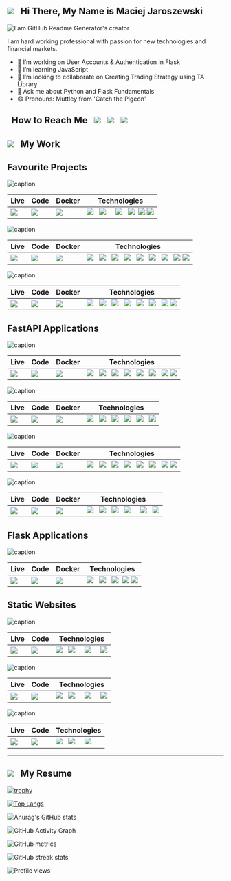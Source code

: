 

## <img src="https://github.com/mjaroszewski1979/mjaroszewski1979/blob/main/mj.png"> &nbsp; Hi There, My Name is Maciej Jaroszewski

![I am GitHub Readme Generator's creator](https://github.com/mjaroszewski1979/mjaroszewski1979/blob/main/banner1.gif)

I am hard working professional with passion for new technologies and financial markets. 


  - 🔭 I’m working on User Accounts & Authentication in Flask 
  - 🌱 I’m learning JavaScript 
  - 👯 I’m looking to collaborate on Creating Trading Strategy using TA Library 
  - 💬 Ask me about Python and Flask Fundamentals 
  - 😄 Pronouns: Muttley from 'Catch the Pigeon' 

  ## &nbsp; How to Reach Me &nbsp; [<img src="https://github.com/mjaroszewski1979/mjaroszewski1979/blob/main/fb.png">](https://www.facebook.com/profile.php?id=100058399907662) &nbsp; [<img src="https://github.com/mjaroszewski1979/mjaroszewski1979/blob/main/linkedin1.png">](https://www.linkedin.com/in/maciej-jaroszewski-0aa0451bb/) &nbsp; [<img src="https://github.com/mjaroszewski1979/mjaroszewski1979/blob/main/udemy1.png">](https://www.udemy.com/user/maciej-jaroszewski-3/) 

  ## <img src="https://github.com/mjaroszewski1979/mjaroszewski1979/blob/main/brain.png"> &nbsp; My Work
  
## Favourite Projects
  
   ![caption](https://github.com/mjaroszewski1979/3d_dining/blob/main/3_dining.gif)
  
  Live | Code | Docker | Technologies
  ---- | ---- | ------ | ------------
  [<img src="https://github.com/mjaroszewski1979/mjaroszewski1979/blob/main/heroku1.png">](https://dining-3d.herokuapp.com/) | [<img src="https://github.com/mjaroszewski1979/mjaroszewski1979/blob/main/github1.png">](https://github.com/mjaroszewski1979/3d_dining) | [<img src="https://github.com/mjaroszewski1979/mjaroszewski1979/blob/main/docker.png">](https://hub.docker.com/r/maciej1245/3d_dining) | <img src="https://github.com/mjaroszewski1979/mjaroszewski1979/blob/main/python1.png"> &nbsp; <img src="https://github.com/mjaroszewski1979/mjaroszewski1979/blob/main/flask.png">  &nbsp; &nbsp; <img src="https://github.com/mjaroszewski1979/mjaroszewski1979/blob/main/sqlalchemy.png"> &nbsp; <img src="https://github.com/mjaroszewski1979/mjaroszewski1979/blob/main/jinja.png">&nbsp; <img src="https://github.com/mjaroszewski1979/mjaroszewski1979/blob/main/html1.png"> <img src="https://github.com/mjaroszewski1979/mjaroszewski1979/blob/main/css1.png"> 
  
  
   ![caption](https://github.com/mjaroszewski1979/market_bias_v1/blob/main/market_bias.gif) 

  Live | Code | Docker | Technologies
  ---- | ---- | ------ |------------
  [<img src="https://github.com/mjaroszewski1979/mjaroszewski1979/blob/main/pyan1.png">](http://mjaroszewski.pythonanywhere.com/) | [<img src="https://github.com/mjaroszewski1979/mjaroszewski1979/blob/main/github1.png">](https://github.com/mjaroszewski1979/market_bias_v2) | [<img src="https://github.com/mjaroszewski1979/mjaroszewski1979/blob/main/docker.png">](https://hub.docker.com/r/maciej1245/market_bias) | <img src="https://github.com/mjaroszewski1979/mjaroszewski1979/blob/main/python1.png"> &nbsp; <img src="https://github.com/mjaroszewski1979/mjaroszewski1979/blob/main/flask.png"> &nbsp; <img src="https://github.com/mjaroszewski1979/mjaroszewski1979/blob/main/panda.png"> &nbsp; <img src="https://github.com/mjaroszewski1979/mjaroszewski1979/blob/main/numpy.png"> &nbsp; <img src="https://github.com/mjaroszewski1979/mjaroszewski1979/blob/main/jinja.png"> &nbsp; <img src="https://github.com/mjaroszewski1979/mjaroszewski1979/blob/main/matpl.png"> &nbsp; <img src="https://github.com/mjaroszewski1979/mjaroszewski1979/blob/main/plotly.png"> &nbsp; <img src="https://github.com/mjaroszewski1979/mjaroszewski1979/blob/main/html1.png"> <img src="https://github.com/mjaroszewski1979/mjaroszewski1979/blob/main/css1.png">
  
   ![caption](https://github.com/mjaroszewski1979/follow_the_trend/blob/main/trend_follower.gif)

  
  Live | Code | Docker | Technologies
  ---- | ---- | ------ | ------------
  [<img src="https://github.com/mjaroszewski1979/mjaroszewski1979/blob/main/heroku1.png">](https://trend-follower.herokuapp.com/) | [<img src="https://github.com/mjaroszewski1979/mjaroszewski1979/blob/main/github1.png">](https://github.com/mjaroszewski1979/follow_the_trend) | [<img src="https://github.com/mjaroszewski1979/mjaroszewski1979/blob/main/docker.png">](https://hub.docker.com/r/maciej1245/trend_follower) | <img src="https://github.com/mjaroszewski1979/mjaroszewski1979/blob/main/python1.png"> &nbsp; <img src="https://github.com/mjaroszewski1979/mjaroszewski1979/blob/main/flask.png"> &nbsp; <img src="https://github.com/mjaroszewski1979/mjaroszewski1979/blob/main/panda.png"> &nbsp; <img src="https://github.com/mjaroszewski1979/mjaroszewski1979/blob/main/numpy.png">  &nbsp; <img src="https://github.com/mjaroszewski1979/mjaroszewski1979/blob/main/jinja.png"> &nbsp; <img src="https://github.com/mjaroszewski1979/mjaroszewski1979/blob/main/sqlalchemy.png">  &nbsp; <img src="https://github.com/mjaroszewski1979/mjaroszewski1979/blob/main/html1.png">  <img src="https://github.com/mjaroszewski1979/mjaroszewski1979/blob/main/css1.png">
  
  
## FastAPI Applications
 
   ![caption](https://github.com/mjaroszewski1979/millionaires_club/blob/main/millionaires_club1.gif)

  
  Live | Code | Docker | Technologies
  ---- | ---- | ------ | ------------
  [<img src="https://github.com/mjaroszewski1979/mjaroszewski1979/blob/main/deta2.png">](https://kq7b57.deta.dev/) | [<img src="https://github.com/mjaroszewski1979/mjaroszewski1979/blob/main/github1.png">](https://github.com/mjaroszewski1979/millionaires_club) | [<img src="https://github.com/mjaroszewski1979/mjaroszewski1979/blob/main/docker.png">](https://hub.docker.com/r/maciej1245/ml_club) | <img src="https://github.com/mjaroszewski1979/mjaroszewski1979/blob/main/python1.png"> &nbsp; <img src="https://github.com/mjaroszewski1979/mjaroszewski1979/blob/main/fastapi1.png"> &nbsp; <img src="https://github.com/mjaroszewski1979/mjaroszewski1979/blob/main/panda.png"> &nbsp; <img src="https://github.com/mjaroszewski1979/mjaroszewski1979/blob/main/numpy.png"> &nbsp; <img src="https://github.com/mjaroszewski1979/mjaroszewski1979/blob/main/jinja.png"> &nbsp; <img src="https://github.com/mjaroszewski1979/mjaroszewski1979/blob/main/uvicorn1.png"> &nbsp; <img src="https://github.com/mjaroszewski1979/mjaroszewski1979/blob/main/html1.png">  <img src="https://github.com/mjaroszewski1979/mjaroszewski1979/blob/main/css1.png"> 
  
 
  ![caption](https://github.com/mjaroszewski1979/stooq-api/blob/main/stooq_fastapi.gif)

  
  Live | Code | Docker | Technologies
  ---- | ---- | ------ | ------------
  [<img src="https://github.com/mjaroszewski1979/mjaroszewski1979/blob/main/deta2.png">](https://8xl3m1.deta.dev/) | [<img src="https://github.com/mjaroszewski1979/mjaroszewski1979/blob/main/github1.png">](https://github.com/mjaroszewski1979/stooq-api) | [<img src="https://github.com/mjaroszewski1979/mjaroszewski1979/blob/main/docker.png">](https://hub.docker.com/r/maciej1245/stooqapi) | <img src="https://github.com/mjaroszewski1979/mjaroszewski1979/blob/main/python1.png"> &nbsp; <img src="https://github.com/mjaroszewski1979/mjaroszewski1979/blob/main/fastapi1.png"> &nbsp; <img src="https://github.com/mjaroszewski1979/mjaroszewski1979/blob/main/panda.png"> &nbsp; <img src="https://github.com/mjaroszewski1979/mjaroszewski1979/blob/main/numpy.png"> &nbsp; <img src="https://github.com/mjaroszewski1979/mjaroszewski1979/blob/main/plotly.png">  &nbsp; <img src="https://github.com/mjaroszewski1979/mjaroszewski1979/blob/main/uvicorn1.png">  
  
   ![caption](https://github.com/mjaroszewski1979/dogs_of_dow/blob/main/dogs_of_dow.gif)

  Live | Code | Docker | Technologies
  ---- | ---- | ------ | ------------
  [<img src="https://github.com/mjaroszewski1979/mjaroszewski1979/blob/main/heroku1.png">](https://dogs-of-dow.herokuapp.com/) | [<img src="https://github.com/mjaroszewski1979/mjaroszewski1979/blob/main/github1.png">](https://github.com/mjaroszewski1979/dogs_of_dow) | [<img src="https://github.com/mjaroszewski1979/mjaroszewski1979/blob/main/docker.png">](https://hub.docker.com/r/maciej1245/dogs_of_dow) | <img src="https://github.com/mjaroszewski1979/mjaroszewski1979/blob/main/python1.png"> &nbsp; <img src="https://github.com/mjaroszewski1979/mjaroszewski1979/blob/main/fastapi1.png"> &nbsp; <img src="https://github.com/mjaroszewski1979/mjaroszewski1979/blob/main/panda.png"> &nbsp; <img src="https://github.com/mjaroszewski1979/mjaroszewski1979/blob/main/numpy.png">  &nbsp; <img src="https://github.com/mjaroszewski1979/mjaroszewski1979/blob/main/jinja.png"> &nbsp; <img src="https://github.com/mjaroszewski1979/mjaroszewski1979/blob/main/uvicorn1.png">  &nbsp; <img src="https://github.com/mjaroszewski1979/mjaroszewski1979/blob/main/html1.png">  <img src="https://github.com/mjaroszewski1979/mjaroszewski1979/blob/main/css1.png"> 
  
  ![caption](https://github.com/mjaroszewski1979/MJaroszewski_Blog/blob/main/mjaroszewski_blog.gif)

  
  Live | Code | Docker | Technologies
  ---- | ---- | ------ | ------------
  [<img src="https://github.com/mjaroszewski1979/mjaroszewski1979/blob/main/heroku1.png">](https://mjaroszewski-blog.herokuapp.com/) | [<img src="https://github.com/mjaroszewski1979/mjaroszewski1979/blob/main/github1.png">](https://github.com/mjaroszewski1979/MJaroszewski_Blog) | [<img src="https://github.com/mjaroszewski1979/mjaroszewski1979/blob/main/docker.png">](https://hub.docker.com/r/maciej1245/mj_blog_fastapi) | <img src="https://github.com/mjaroszewski1979/mjaroszewski1979/blob/main/python1.png"> &nbsp; <img src="https://github.com/mjaroszewski1979/mjaroszewski1979/blob/main/fastapi1.png">  &nbsp; <img src="https://github.com/mjaroszewski1979/mjaroszewski1979/blob/main/uvicorn1.png"> &nbsp; <img src="https://github.com/mjaroszewski1979/mjaroszewski1979/blob/main/sqlalchemy.png"> &nbsp; &nbsp; <img src="https://github.com/mjaroszewski1979/mjaroszewski1979/blob/main/bcrypt.png"> &nbsp; <img src="https://github.com/mjaroszewski1979/mjaroszewski1979/blob/main/bootstrap.png">
  
  
## Flask Applications
  
  ![caption](https://github.com/mjaroszewski1979/flask_udemy/blob/main/johnsmith.gif)

  
  Live | Code | Docker | Technologies
  ---- | ---- | ------ | ------------
  [<img src="https://github.com/mjaroszewski1979/mjaroszewski1979/blob/main/heroku1.png">](https://flask-smtplib.herokuapp.com/) | [<img src="https://github.com/mjaroszewski1979/mjaroszewski1979/blob/main/github1.png">](https://github.com/mjaroszewski1979/flask_udemy) | [<img src="https://github.com/mjaroszewski1979/mjaroszewski1979/blob/main/docker.png">](https://hub.docker.com/r/maciej1245/john_smith) | <img src="https://github.com/mjaroszewski1979/mjaroszewski1979/blob/main/python1.png"> &nbsp; <img src="https://github.com/mjaroszewski1979/mjaroszewski1979/blob/main/flask.png">  &nbsp; <img src="https://github.com/mjaroszewski1979/mjaroszewski1979/blob/main/jinja.png">&nbsp; <img src="https://github.com/mjaroszewski1979/mjaroszewski1979/blob/main/html1.png"> <img src="https://github.com/mjaroszewski1979/mjaroszewski1979/blob/main/css1.png"> 
 
  
## Static Websites
  
   ![caption](https://github.com/mjaroszewski1979/delta-real-estate/blob/main/delta-real-estate.gif)

  Live | Code | Technologies
  ---- | ---- | ------------
  [<img src="https://github.com/mjaroszewski1979/mjaroszewski1979/blob/main/netlify1.png">](https://delta-real-estate.netlify.app) | [<img src="https://github.com/mjaroszewski1979/mjaroszewski1979/blob/main/github1.png">](https://github.com/mjaroszewski1979/delta-real-estate) | <img src="https://github.com/mjaroszewski1979/mjaroszewski1979/blob/main/html1.png"> &nbsp; <img src="https://github.com/mjaroszewski1979/mjaroszewski1979/blob/main/css1.png"> &nbsp; &nbsp; <img src="https://github.com/mjaroszewski1979/mjaroszewski1979/blob/main/js1.png"> &nbsp; &nbsp; <img src="https://github.com/mjaroszewski1979/mjaroszewski1979/blob/main/jquery.png">
  
   ![caption](https://github.com/mjaroszewski1979/nature-restaurant/blob/main/nature-restaurant.gif)

  Live | Code | Technologies
  ---- | ---- | ------------
  [<img src="https://github.com/mjaroszewski1979/mjaroszewski1979/blob/main/netlify1.png">](https://nature-restaurant.netlify.app) | [<img src="https://github.com/mjaroszewski1979/mjaroszewski1979/blob/main/github1.png">](https://github.com/mjaroszewski1979/nature-restaurant) | <img src="https://github.com/mjaroszewski1979/mjaroszewski1979/blob/main/html1.png"> &nbsp; <img src="https://github.com/mjaroszewski1979/mjaroszewski1979/blob/main/css1.png"> &nbsp; &nbsp; <img src="https://github.com/mjaroszewski1979/mjaroszewski1979/blob/main/js1.png"> &nbsp; &nbsp; <img src="https://github.com/mjaroszewski1979/mjaroszewski1979/blob/main/jquery.png">
  
   ![caption](https://github.com/mjaroszewski1979/mjportfolio/blob/main/mjportfolio.gif)

  Live | Code | Technologies
  ---- | ---- | ------------
  [<img src="https://github.com/mjaroszewski1979/mjaroszewski1979/blob/main/netlify1.png">](https://mjaroszewski.icu/) | [<img src="https://github.com/mjaroszewski1979/mjaroszewski1979/blob/main/github1.png">](https://github.com/mjaroszewski1979/mjportfolio) | <img src="https://github.com/mjaroszewski1979/mjaroszewski1979/blob/main/html1.png"> &nbsp; <img src="https://github.com/mjaroszewski1979/mjaroszewski1979/blob/main/css1.png"> &nbsp; &nbsp; <img src="https://github.com/mjaroszewski1979/mjaroszewski1979/blob/main/js1.png">




  
  ---
  
  ## [<img src="https://github.com/mjaroszewski1979/mjaroszewski1979/blob/main/download.png">](https://www.mjaroszewski.icu/resume.html) &nbsp; My Resume
    
    
    

  [![trophy](https://github-profile-trophy.vercel.app/?username=mjaroszewski1979&theme=nord)](https://github.com/ryo-ma/github-profile-trophy)

  [![Top Langs](https://github-readme-stats.vercel.app/api/top-langs/?username=mjaroszewski1979&theme=nord)](https://github.com/anuraghazra/github-readme-stats)

  ![Anurag's GitHub stats](https://github-readme-stats.vercel.app/api?username=mjaroszewski1979&theme=nord&show_icons=true)

  ![GitHub Activity Graph](https://activity-graph.herokuapp.com/graph?username=mjaroszewski1979&theme=nord)  

  ![GitHub metrics](https://metrics.lecoq.io/mjaroszewski1979)  

  ![GitHub streak stats](https://github-readme-streak-stats.herokuapp.com/?user=mjaroszewski1979&theme=nord)  

  ![Profile views](https://gpvc.arturio.dev/mjaroszewski1979)  


